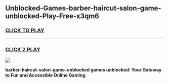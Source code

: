 
## Unblocked-Games-barber-haircut-salon-game-unblocked-Play-Free-x3qm6
<h3>
<a href="https://premium76.site?title=barber-haircut-salon-game-unblocked&ref=23A">CLICK TO PLAY</a></h3>
<hr>

<h3>
<a href="https://premium76.site?title=barber-haircut-salon-game-unblocked&ref=23A">CLICK 2 PLAY</a>
  
</h3>

<a href="https://premium76.site?title=barber-haircut-salon-game-unblocked&ref=23A"><img src="https://clearcache.store/games.png"></a>


**barber-haircut-salon-game-unblocked games unblocked: Your Gateway to Fun and Accessible Online Gaming**
